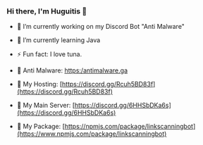 ### Hi there, I'm Huguitis 👋

- 🔭 I’m currently working on my Discord Bot "Anti Malware"
- 🌱 I’m currently learning Java
- ⚡ Fun fact: I love tuna.  

- 🔗 Anti Malware: [https:/antimalware.ga](https:/antimalware.ga)
- 🔗 My Hosting: [https://discord.gg/Rcuh5BD83f](https://discord.gg/Rcuh5BD83f)
- 🔗 My Main Server: [https://discord.gg/6HHSbDKa6s](https://discord.gg/6HHSbDKa6s)
- 🔗 My Package: [https://npmjs.com/package/linkscanningbot](https://www.npmjs.com/package/linkscanningbot)
